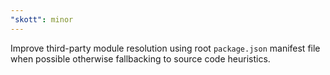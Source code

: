 ```yaml
---
"skott": minor
---
```


Improve third-party module resolution using root `package.json` manifest file when possible otherwise fallbacking to source code heuristics.
